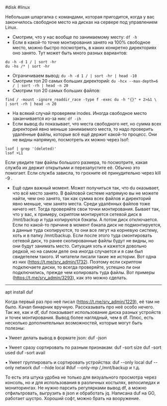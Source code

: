 #disk #linux 


Небольшая шпаргалка с командами, которая пригодится, когда у вас закончилось свободное место на дисках на сервере под управлением Linux. 

- Смотрим, что у нас вообще по занимаемому месту:
`df -h`
- Если в какой-то точке монтирования занято на 100% свободное место, можно быстро посмотреть, в каких конкретно директориях оно занято. Тут может быть много разных вариантов:
```
du -h -d 1 / | sort -hr
du -hs /* | sort -hr
```
 - Ограничиваем вывод:
`du -h -d 1 / | sort -hr | head -10`
- Смотрим топ 20 самых больших директорий:
`du -hcx --max-depth=6 / | sort -rh | head -n 20`
- Смотрим топ 20 самых больших файлов:
```
find / -mount -ignore_readdir_race -type f -exec du -h "{}" + 2>&1 \
| sort -rh | head -n 20
```

- На всякий случай проверяем inodes. Иногда свободное место заканчивается из-за них:
`df -ih`
- Если вывод du показывает, что места свободного нет, но сумма всех директорий явно меньше занимаемого места, то надо проверить удалённые файлы, которые всё ещё держит какой-то процесс. Они не видны напрямую, посмотреть их можно через lsof:
```
lsof | grep '(deleted)'
lsof +L1
```
Если увидите там файлы большого размера, то посмотрите, какая служба их держит открытыми и перезапустите её. Обычно это помогает. Если служба зависла, то грохните её принудительно через kill -9 <pid>.

- Ещё один важный момент. Может получиться так, что du оказывает, что всё место занято. В файловой системе напрямую вы не можете найти, чем оно занято, так как сумма всех файлов и директорий явно меньше, чем занято места. Среди удалённых файлов тоже ничего нет. Тогда проверяйте свои точки монтирования. Бывает так, что у вас, к примеру, скриптом монтируется сетевой диск в /mnt/backup и туда копируются бэкапы. А потом диск отключается. Если по какой-то причине в момент бэкапа диск не подмонтируется, а данные туда скопируются, то они все лягут на корневую систему, хоть и в папку /mnt/backup. Если после этого туда смонтировать сетевой диск, то ранее скопированные файлы будут не видны, но они будут занимать место. Ситуация хоть и кажется довольно редкой, но на самом деле она иногда случается и я сам был свидетелем такого. И читатели писали такие же истории. Вот одна из них (https://t.me/srv_admin/1732). Поэтому если скриптом подключаете диски, то всегда проверяйте, успешно ли они подключились, прежде чем копировать туда файлы. Вот примеры (https://t.me/srv_admin/3293), как это можно сделать.  

---

 apt install duf

Когда первый раз про неё писал (https://t.me/srv_admin/1229), её там не было. Качал бинарник вручную. Рассказывать про неё особо нечего. Так же, как и df, duf показывает использование диска разных устройств и точек монтирования. Вывод более наглядный, чем в df. Плюс, есть несколько дополнительных возможностей, которые могут быть полезны:

▪️ Умеет делать вывод в формате json:
 duf -json

▪️ Умеет сразу сортировать по разным признакам:
 duf -sort size
 duf -sort used
 duf -sort avail

▪️ Умеет группировать и сортировать устройства:
 duf --only local
 duf --only network
 duf --hide local
#duf --only-mp /,/mnt/backup
и т.д. 

То есть эта штука удобна не только для визуального просмотра через консоль, но и для использования в различных костылях, велосипедах и мониторингах. Не нужно парсить регулярками вывод df, а можно отфильтровать, выгрузить в json и обработать jq. Написана duf на GO, работает шустро. Хороший софт, можно брать на вооружение.